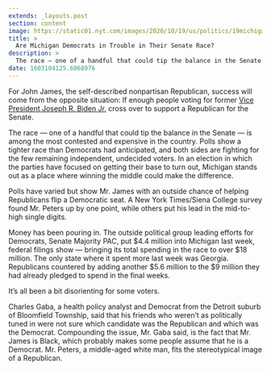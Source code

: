 ```yaml
--- 
extends: _layouts.post 
section: content 
image: https://static01.nyt.com/images/2020/10/19/us/politics/19michigansenate-1/19michigansenate-1-facebookJumbo.jpg 
title: > 
  Are Michigan Democrats in Trouble in Their Senate Race? 
description: > 
  The race — one of a handful that could tip the balance in the Senate — is among the most contested and expensive in the country.Polls show a tighter race than Democrats had anticipated, and both sides are fighting for the few remaining independent, undecided voters.Polls have varied but show Mr. James with an outside chance of helping Republicans flip a Democratic seat.A New York Times/Siena College survey found Mr. Peters up by one point, while others put his lead in the mid-to-high single digits.The outside political group leading efforts for Democrats, Senate Majority PAC, put $4.4 million into Michigan last week, federal filings show — bringing its total spending in the race to over $18 million. 
date: 1603104125.6068976 
--- 
```

<div><p class="css-158dogj evys1bk0">For John James, the self-described nonpartisan Republican, success will come from the opposite situation: If enough people voting for former <a class="css-1g7m0tk" href="https://www.nytimes.com/2020/10/12/upshot/polls-wisconsin-michigan-election.html?" title="">Vice President Joseph R. Biden Jr.</a> cross over to support a Republican for the Senate.</p><p class="css-158dogj evys1bk0">The race &#8212; one of a handful that could tip the balance in the Senate &#8212; is among the most contested and expensive in the country. Polls show a tighter race than Democrats had anticipated, and both sides are fighting for the few remaining independent, undecided voters. In an election in which the parties have focused on getting their base to turn out, Michigan stands out as a place where winning the middle could make the difference.</p><p class="css-158dogj evys1bk0">Polls have varied but show Mr. James with an outside chance of helping Republicans flip a Democratic seat. A New York Times/Siena College survey found Mr. Peters up by one point, while others put his lead in the mid-to-high single digits.</p><p class="css-158dogj evys1bk0">Money has been pouring in. The outside political group leading efforts for Democrats, Senate Majority PAC, put $4.4 million into Michigan last week, federal filings show  &#8212; bringing its total spending in the race to over $18 million. The only state where it spent more last week was Georgia. Republicans countered by adding another $5.6 million to the $9 million they had already pledged to spend in the final weeks.</p><p class="css-158dogj evys1bk0">It&#8217;s all been a bit disorienting for some voters.</p><p class="css-158dogj evys1bk0">Charles Gaba, a health policy analyst and Democrat from the Detroit suburb of Bloomfield Township, said that his friends who weren&#8217;t as politically tuned in were not sure which candidate was the Republican and which was the Democrat. Compounding the issue, Mr. Gaba said, is the fact that Mr. James is Black, which probably makes some people assume that he is a Democrat. Mr. Peters, a middle-aged white man, fits the stereotypical image of a Republican.</p></div>